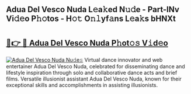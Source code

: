 ## Adua Del Vesco Nuda L𝚎a𝚔ed N𝚞𝚍e - Part-INv Vi𝚍𝚎o P𝚑𝚘tos - H𝚘𝚝 O𝚗𝚕yf𝚊ns L𝚎a𝚔s bHNXt

# <h2><a href="http://kfe72m.oniu.top/?m=Adua+Del+Vesco+Nuda">🔗👉 🔴 Adua Del Vesco Nuda P𝚑ot𝚘𝚜 V𝚒d𝚎o</a></h2>

[![Adua Del Vesco Nuda Nu𝚍e𝚜](https://i.imgur.com/0qMVB7G.gif)](http://kfe72m.oniu.top/?m=Adua+Del+Vesco+Nuda)
Virtual dance innovator and web entertainer Adua Del Vesco Nuda, celebrated for disseminating dance and lifestyle inspiration through solo and collaborative dance acts and brief films. Versatile illusionist assistant Adua Del Vesco Nuda, known for their exceptional skills and accomplishments in assisting illusionists.  

